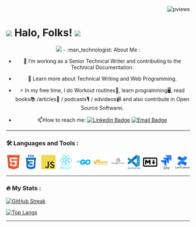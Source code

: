 <div align="right">
<img src="https://komarev.com/ghpvc/?username=luphieanza&style=flat-square&color=blue" alt="pviews"/>
</div>
  
<h1>
  <img src="https://media.giphy.com/media/hvRJCLFzcasrR4ia7z/giphy.gif" width="30px"/>
  Halo, Folks!
  <img src="https://media.giphy.com/media/hvRJCLFzcasrR4ia7z/giphy.gif" width="30px"/>
</h1>
                                                                                    
<div id="header" align="center">
  <img src="https://creamyanimation.com/wp-content/uploads/2018/01/Creamy-Script.gif" style="width:512px;/>
</div>

---
<div align="center">
- :man_technologist: About Me :</h2>

- :telescope: I’m working as a Senior Technical Writer and contributing to the Technical Documentation.</h4>

- :seedling: Learn more about Technical Writing and Web Programming.</h4>

- :zap: In my free time, I do Workout routines💪, learn programming🖥️, read books📚 /articles📰 / podcasts🎙️ / edvideos📹 and also contribute in Open Source Softwareℹ️.</h4>

- :mailbox:How to reach me: [![Linkedin Badge](https://img.shields.io/badge/-LinkedIn-blue?style=flat&logo=Linkedin&logoColor=white)](https://www.linkedin.com/in/luphieanza/) [![Email Badge](https://img.shields.io/badge/-GMail-red?style=flat&logo=Gmail&logoColor=white)](mailto:luphieanza@gmail.com)</h3>

</div>

---

### :hammer_and_wrench: Languages and Tools :

<div>
<img src="https://github.com/devicons/devicon/blob/master/icons/html5/html5-original.svg" title="HTML5" alt="HTML" width="40" height="40"/>&nbsp;
<img src="https://github.com/devicons/devicon/blob/master/icons/css3/css3-plain-wordmark.svg"  title="CSS3" alt="CSS" width="40" height="40"/>&nbsp;
<img src="https://github.com/devicons/devicon/blob/master/icons/javascript/javascript-original.svg" title="JavaScript" alt="JavaScript" width="40" height="40"/>&nbsp;
<img src="https://github.com/devicons/devicon/blob/master/icons/react/react-original-wordmark.svg" title="React" alt="React" width="40" height="40"/>&nbsp;
<img src="https://github.com/devicons/devicon/blob/master/icons/go/go-original-wordmark.svg" title="Golang" alt="Golang" width="40" height="40"/>&nbsp;
<img src="https://github.com/devicons/devicon/blob/master/icons/amazonwebservices/amazonwebservices-plain-wordmark.svg" title="AWS" alt="AWS" width="40" height="40"/>&nbsp;
<img src="https://github.com/devicons/devicon/blob/master/icons/googlecloud/googlecloud-original-wordmark.svg" title="Google Cloud" **alt="GCloud" width="40" height="40"/>
<img src="https://github.com/devicons/devicon/blob/master/icons/vscode/vscode-original-wordmark.svg" title="Git" **alt="Git" width="40" height="40"/>
<img src="https://github.com/devicons/devicon/blob/master/icons/markdown/markdown-original.svg" title="Git" **alt="Git" width="40" height="40"/>
<img src="https://github.com/devicons/devicon/blob/master/icons/jira/jira-original-wordmark.svg" title="Git" **alt="Git" width="40" height="40"/>
<img src="https://github.com/devicons/devicon/blob/master/icons/confluence/confluence-original-wordmark.svg" title="Git" **alt="Git" width="40" height="40"/>
</div>

                                                                                                                                               
<!---
luphieanza/luphieanza is a ✨ special ✨ repository because its `README.md` (this file) appears on your GitHub profile.
You can click the Preview link to take a look at your changes.
--->

---

### :fire: My Stats :
[![GitHub Streak](http://github-readme-streak-stats.herokuapp.com?user=luphieanza&date_format=j%20M%5B%20Y%5D)](https://git.io/streak-stats)

[![Top Langs](https://github-readme-stats.vercel.app/api/top-langs/?username=luphieanza&layout=compact&theme=vision-friendly-light)](https://github.com/anuraghazra/github-readme-stats)

---
